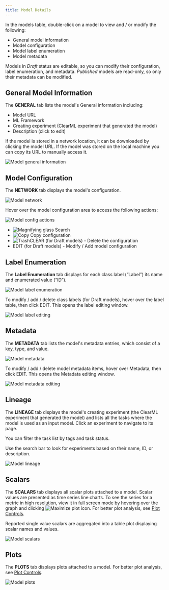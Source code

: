 ```yaml
---
title: Model Details
---
```


In the models table, double-click on a model to view and / or modify the following: 
* General model information
* Model configuration
* Model label enumeration
* Model metadata 

Models in *Draft* status are editable, so you can modify their configuration, label enumeration, and metadata. 
*Published* models are read-only, so only their metadata can be modified.

## General Model Information

The **GENERAL** tab lists the model's General information including: 
* Model URL
* ML Framework
* Creating experiment (ClearML experiment that generated the model)
* Description (click to edit)

If the model is stored in a network location, it can be downloaded by clicking the model URL. If the model was stored on 
the local machine you can copy its URL to manually access it.

![Model general information](../img/webapp_model_general.png)


## Model Configuration 

The **NETWORK** tab displays the model's configuration. 

![Model network](../img/webapp_model_network.png)

Hover over the model configuration area to access the following actions:

![Model config actions](../img/webapp_model_config_actions.png)

* <img src="/docs/latest/icons/ico-search.svg" alt="Magnifying glass" className="icon size-sm space-sm" /> Search 
* <img src="/docs/latest/icons/ico-copy-to-clipboard.svg" alt="Copy" className="icon size-sm space-sm" /> Copy configuration 
* <img src="/docs/latest/icons/ico-trash.svg" alt="Trash" className="icon size-sm space-sm" />CLEAR (for Draft models) - Delete the configuration 
* EDIT (for Draft models) - Modify / Add model configuration

## Label Enumeration

The **Label Enumeration** tab displays for each class label (“Label”) its name and enumerated value (“ID”).

![Model label enumeration](../img/webapp_model_labels.png)

To modify / add / delete class labels (for Draft models), hover over the label table, then click EDIT. This opens the 
label editing window. 

![Model label editing](../img/webapp_model_labels_edit.png)


## Metadata

The **METADATA** tab lists the model's metadata entries, which consist of a key, type, and value. 

![Model metadata](../img/webapp_model_metadata.png)

To modify / add / delete model metadata items, hover over Metadata, then click EDIT. This opens the Metadata editing 
window.

![Model metadata editing](../img/webapp_model_metadata_edit.png)

## Lineage

The **LINEAGE** tab displays the model's creating experiment (the ClearML experiment that generated the model) and lists 
all the tasks where the model is used as an input model. Click an experiment to navigate to its page.

You can filter the task list by tags and task status.

Use the search bar to look for experiments based on their name, ID, or description.


![Model lineage](../img/webapp_model_lineage.png)

## Scalars

The **SCALARS** tab displays all scalar plots attached to a model. Scalar values are presented as time series line 
charts. To see the series for a metric in high resolution, view it in full screen mode by hovering over the graph and 
clicking <img src="/docs/latest/icons/ico-maximize.svg" alt="Maximize plot icon" className="icon size-sm space-sm" />.
For better plot analysis, see [Plot Controls](webapp_exp_track_visual.md#plot-controls).

Reported single value scalars are aggregated into a table plot displaying scalar names and values. 

![Model scalars](../img/webapp_model_scalars.png)

## Plots 

The **PLOTS** tab displays plots attached to a model. For better plot analysis, see [Plot Controls](webapp_exp_track_visual.md#plot-controls).

![Model plots](../img/webapp_model_plots.png)

